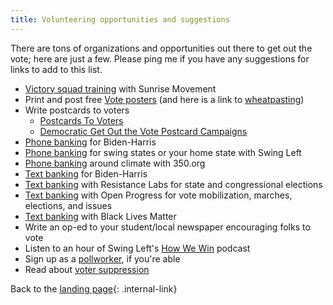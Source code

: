 ```yaml
---
title: Volunteering opportunities and suggestions
---
```


There are tons of organizations and opportunities out there to get out the vote; here are just a few. Please ping me if you have any suggestions for links to add to this list.

+ [Victory squad training](https://postcards.sunrisemovement.org/) with Sunrise Movement
+ Print and post free [Vote posters](https://www.yourvotecampaign.com/downloads) (and here is a link to [wheatpasting](https://crimethinc.com/2017/07/18/a-field-guide-to-wheatpasting-everything-you-need-to-know-to-blanket-the-world-in-posters))
+ Write postcards to voters
    - [Postcards To Voters](https://postcardstovoters.org/postcards/) 
    - [Democratic Get Out the Vote Postcard Campaigns](https://docs.google.com/document/u/1/d/e/2PACX-1vTd9UmW__Zqj89o4Df8qYhLOK5dimPxreYvGhM97wZ-l2Cj8DcfRD3a-JAJrQbgiIaB3kKOj525G9ul/pub)  
+ [Phone banking](https://www.mobilize.us/joebiden/) for Biden-Harris
+ [Phone banking](https://swingleft.org/) for swing states or your home state with Swing Left
+ [Phone banking](https://act.350.org/go/212663?aktmid=tm4915495.EwCjwv&akid=a22330370.3000156.wflPtj&t=1&source=conf) around climate with 350.org
+ [Text banking](https://www.mobilize.us/2020victory/event/293967/) for Biden-Harris
+ [Text banking](https://resistancelabs.com/) with Resistance Labs for state and congressional elections
+ [Text banking](https://www.openprogress.com/text-troop) with Open Progress for vote mobilization, marches, elections, and issues
+ [Text banking](https://docs.google.com/forms/d/1hSLgv-0KVTFcJcuIi-mGoqHq5EclnhSG4o5eCtnu0D4/viewform?edit_requested=true&fbzx=5356461926323172696) with Black Lives Matter
+ Write an op-ed to your student/local newspaper encouraging folks to vote
+ Listen to an hour of Swing Left's [How We Win](https://swingleft.org/podcast) podcast
+ Sign up as a [pollworker](https://www.powerthepolls.org/?source=indivisible), if you're able
+ Read about  [voter suppression](https://www.democracydocket.com/)

Back to the [landing page](/PoliticalActionOct2020/landingpage){: .internal-link}